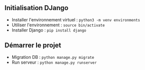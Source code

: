 ## Initialisation DJango
- Installer l'environnement virtuel : `python3 -m venv environments`
- Utiliser l'environnement : `source bin/activate`
- Installer Django : `pip install django`


## Démarrer le projet
- Migration DB : `python manage.py migrate`
- Run serveur : `python manage.py runserver`